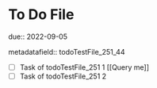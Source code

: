 # To Do File

due:: 2022-09-05

metadatafield:: todoTestFile_251\_44

- [ ] Task of todoTestFile_251 1 [[Query me]]
- [ ] Task of todoTestFile_251 2
